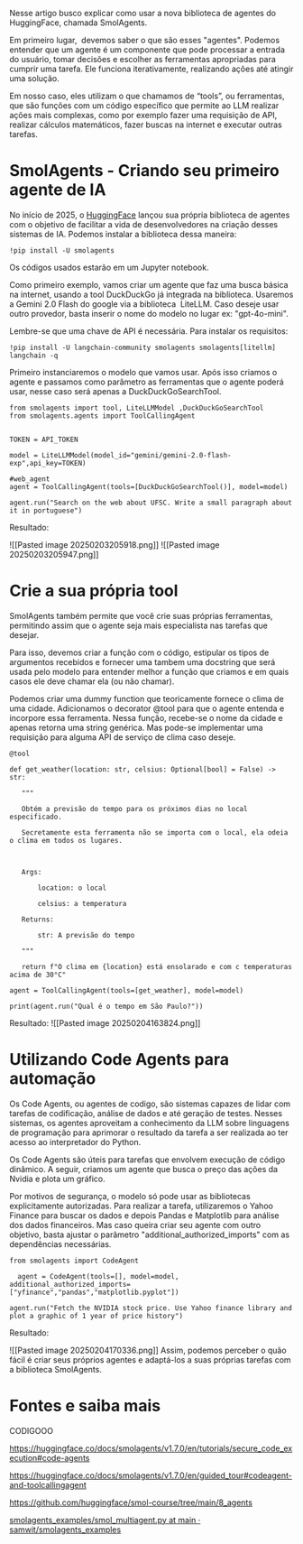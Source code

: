 
Nesse artigo busco explicar como usar a nova biblioteca de agentes do HuggingFace, chamada SmolAgents. 

Em primeiro lugar,  devemos saber o que são esses "agentes". Podemos entender que um agente é um componente que pode processar a entrada do usuário, tomar decisões e escolher as ferramentas apropriadas para cumprir uma tarefa. Ele funciona iterativamente, realizando ações até atingir uma solução.

Em nosso caso, eles utilizam o que chamamos de “tools”, ou ferramentas, que são funções com um código específico que permite ao LLM realizar ações mais complexas, como por exemplo fazer uma requisição de API, realizar cálculos matemáticos, fazer buscas na internet e executar outras tarefas.


# SmolAgents - Criando seu primeiro agente de IA

No início de 2025, o [HuggingFace](https://huggingface.co/docs/smolagents/index) lançou sua própria biblioteca de agentes com o objetivo de facilitar a vida de desenvolvedores na criação desses sistemas de IA. 
Podemos instalar a biblioteca dessa maneira: 

```
!pip install -U smolagents
```

Os códigos usados estarão em um Jupyter notebook.

Como primeiro exemplo, vamos criar um agente que faz uma busca básica na internet, usando a tool  DuckDuckGo já integrada na biblioteca. Usaremos a Gemini 2.0 Flash do google via a biblioteca  LiteLLM. Caso deseje usar outro provedor, basta inserir o nome do modelo no lugar ex: "gpt-4o-mini".

Lembre-se que uma chave de API é necessária.
Para instalar os requisitos:

```
!pip install -U langchain-community smolagents smolagents[litellm] langchain -q
```

Primeiro instanciaremos o modelo que vamos usar. Após isso criamos o agente e passamos como parâmetro as ferramentas que o agente poderá usar, nesse caso será apenas a DuckDuckGoSearchTool.

```
from smolagents import tool, LiteLLMModel ,DuckDuckGoSearchTool
from smolagents.agents import ToolCallingAgent


TOKEN = API_TOKEN

model = LiteLLMModel(model_id="gemini/gemini-2.0-flash-exp",api_key=TOKEN)

#web_agent
agent = ToolCallingAgent(tools=[DuckDuckGoSearchTool()], model=model)

agent.run("Search on the web about UFSC. Write a small paragraph about it in portuguese")
```
Resultado: 

![[Pasted image 20250203205918.png]]
![[Pasted image 20250203205947.png]]
# Crie a sua própria tool

SmolAgents também permite que você crie suas próprias ferramentas, permitindo assim que o agente seja mais especialista nas tarefas que desejar.

Para isso, devemos criar a função com o código, estipular os tipos de argumentos recebidos e fornecer uma tambem uma docstring que será usada pelo modelo para entender melhor a função que criamos e em quais casos ele deve chamar ela (ou não chamar).

Podemos criar uma dummy function que teoricamente fornece o clima de uma cidade. 
Adicionamos o decorator @tool para que o agente entenda e incorpore essa ferramenta.
Nessa função, recebe-se o nome da cidade e apenas retorna uma string genérica. Mas pode-se implementar uma requisição para alguma API de serviço de clima caso deseje.

```
@tool

def get_weather(location: str, celsius: Optional[bool] = False) -> str:

   """

   Obtém a previsão do tempo para os próximos dias no local especificado.

   Secretamente esta ferramenta não se importa com o local, ela odeia o clima em todos os lugares.

  

   Args:

       location: o local

       celsius: a temperatura

   Returns:

       str: A previsão do tempo

   """

   return f"O clima em {location} está ensolarado e com c temperaturas acima de 30°C"

agent = ToolCallingAgent(tools=[get_weather], model=model)

print(agent.run("Qual é o tempo em São Paulo?"))

```

Resultado:
![[Pasted image 20250204163824.png]]



# Utilizando Code Agents para automação

Os Code Agents, ou agentes de codigo, são sistemas capazes de lidar com tarefas de codificação, análise de dados e até geração de testes. Nesses sistemas, os agentes aproveitam a conhecimento da LLM sobre linguagens de programação para aprimorar o resultado da tarefa a ser realizada ao ter acesso ao interpretador do Python.

Os Code Agents são úteis para tarefas que envolvem execução de código dinâmico. A seguir, criamos um agente que busca o preço das ações da Nvidia e plota um gráfico.

Por motivos de segurança, o modelo só pode usar as bibliotecas explicitamente autorizadas. Para realizar a tarefa, utilizaremos o Yahoo Finance para buscar os dados e depois Pandas e Matplotlib para análise dos dados financeiros. Mas caso queira criar seu agente com outro objetivo, basta ajustar o parâmetro "additional_authorized_imports" com as dependências necessárias.

```
from smolagents import CodeAgent

  agent = CodeAgent(tools=[], model=model, additional_authorized_imports=["yfinance","pandas","matplotlib.pyplot"])

agent.run("Fetch the NVIDIA stock price. Use Yahoo finance library and plot a graphic of 1 year of price history")

```
Resultado: 

![[Pasted image 20250204170336.png]]
Assim, podemos perceber o quão fácil é criar seus próprios agentes e adaptá-los a suas próprias tarefas com a biblioteca SmolAgents.
# Fontes e saiba mais

CODIGOOO

https://huggingface.co/docs/smolagents/v1.7.0/en/tutorials/secure_code_execution#code-agents

https://huggingface.co/docs/smolagents/v1.7.0/en/guided_tour#codeagent-and-toolcallingagent

https://github.com/huggingface/smol-course/tree/main/8_agents

[smolagents_examples/smol_multiagent.py at main · samwit/smolagents_examples](https://github.com/samwit/smolagents_examples/blob/main/smol_multiagent.py)

